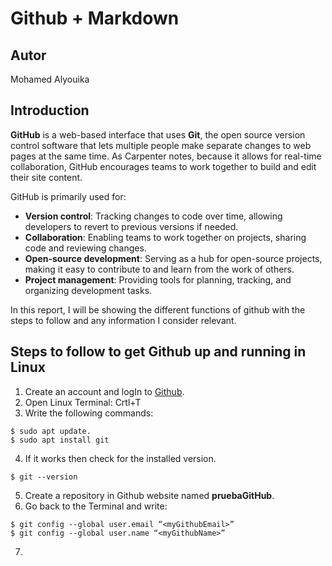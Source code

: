 # Github + Markdown

## Autor
Mohamed Alyouika

## Introduction

**GitHub** is a web-based interface that uses **Git**, the open source version control software that lets multiple people make separate changes to web pages at the same time. 
As Carpenter notes, because it allows for real-time collaboration, GitHub encourages teams to work together to build and edit their site content.

GitHub is primarily used for:
- **Version control**: Tracking changes to code over time, allowing developers to revert to previous versions if needed.
- **Collaboration**: Enabling teams to work together on projects, sharing code and reviewing changes.
- **Open-source development**: Serving as a hub for open-source projects, making it easy to contribute to and learn from the work of others.
- **Project management**: Providing tools for planning, tracking, and organizing development tasks.

In this report, I will be showing the different functions of  github  with the steps to follow and any information I consider relevant.

## Steps to follow to get Github up and running in Linux

1. Create an account and logIn to [Github](www.github.com).
2. Open Linux Terminal: Crtl+T
3. Write the following commands:

```
$ sudo apt update.
$ sudo apt install git
```
4. If it works then check for the installed version.

```
$ git --version
```
5. Create a repository in Github website named **pruebaGitHub**.
6. Go back to the Terminal and write:
```
$ git config --global user.email “<myGithubEmail>”
$ git config --global user.name “<myGithubName>”
```
7. 
